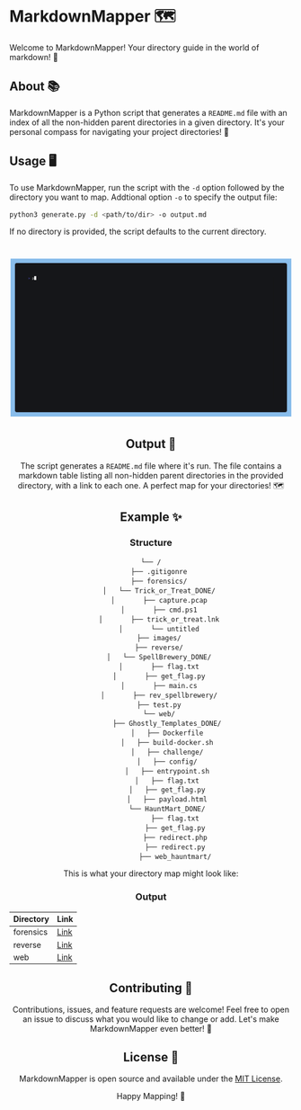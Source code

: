 # MarkdownMapper 🗺️

Welcome to MarkdownMapper! Your directory guide in the world of markdown! 🎉


## About 📚

MarkdownMapper is a Python script that generates a `README.md` file with an index of all the non-hidden parent directories in a given directory. It's your personal compass for navigating your project directories! 🧭

## Usage 🖥️

To use MarkdownMapper, run the script with the `-d` option followed by the directory you want to map. Addtional option `-o` to specify the output file:

```bash
python3 generate.py -d <path/to/dir> -o output.md
```
If no directory is provided, the script defaults to the current directory.

<div align="center">
<h1 align="center">
<img src="media/run.gif" width="500" />


## Output 📄

The script generates a `README.md` file where it's run. The file contains a markdown table listing all non-hidden parent directories in the provided directory, with a link to each one. A perfect map for your directories! 🗺️

## Example ✨

### Structure
```bash
└── /
    ├── .gitigonre
    ├── forensics/
    │   └── Trick_or_Treat_DONE/
    │       ├── capture.pcap
    │       ├── cmd.ps1
    │       ├── trick_or_treat.lnk
    │       └── untitled
    ├── images/
    ├── reverse/
    │   └── SpellBrewery_DONE/
    │       ├── flag.txt
    │       ├── get_flag.py
    │       ├── main.cs
    │       ├── rev_spellbrewery/
    ├── test.py
    └── web/
        ├── Ghostly_Templates_DONE/
        │   ├── Dockerfile
        │   ├── build-docker.sh
        │   ├── challenge/
        │   ├── config/
        │   ├── entrypoint.sh
        │   ├── flag.txt
        │   ├── get_flag.py
        │   ├── payload.html
        └── HauntMart_DONE/
            ├── flag.txt
            ├── get_flag.py
            ├── redirect.php
            ├── redirect.py
            ├── web_hauntmart/

```
This is what your directory map might look like:
### Output

| Directory | Link |
| --- | --- |
| forensics | [Link](./forensics) |
| reverse | [Link](./reverse) |
| web | [Link](./web) |


## Contributing 🤝

Contributions, issues, and feature requests are welcome! Feel free to open an issue to discuss what you would like to change or add. Let's make MarkdownMapper even better! 🚀

## License 📜

MarkdownMapper is open source and available under the [MIT License](LICENSE).

Happy Mapping! 🎉